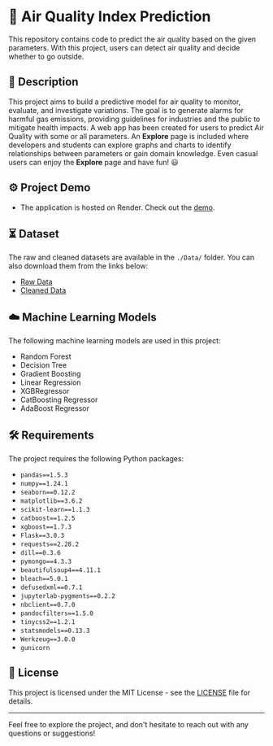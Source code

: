 # :open_file_folder: Air Quality Index Prediction

This repository contains code to predict the air quality based on the given parameters. With this project, users can detect air quality and decide whether to go outside.

## :memo: Description

This project aims to build a predictive model for air quality to monitor, evaluate, and investigate variations. The goal is to generate alarms for harmful gas emissions, providing guidelines for industries and the public to mitigate health impacts. A web app has been created for users to predict Air Quality with some or all parameters. An **Explore** page is included where developers and students can explore graphs and charts to identify relationships between parameters or gain domain knowledge. Even casual users can enjoy the **Explore** page and have fun! :smiley:

## :gear: Project Demo

- The application is hosted on Render. Check out the [demo](https://aqi-prediction-h0pz.onrender.com).

## :hourglass_flowing_sand: Dataset

The raw and cleaned datasets are available in the `./Data/` folder. You can also download them from the links below:
- [Raw Data](https://github.com/Riya-Dey/project_ml/blob/main/notebook/data/upload_db/city_day.csv)
- [Cleaned Data](https://github.com/Riya-Dey/project_ml/blob/main/notebook/data/cleaned_data.csv)

## :cloud: Machine Learning Models

The following machine learning models are used in this project:
- Random Forest
- Decision Tree
- Gradient Boosting
- Linear Regression
- XGBRegressor
- CatBoosting Regressor
- AdaBoost Regressor

## :hammer_and_wrench: Requirements

The project requires the following Python packages:
- `pandas==1.5.3`
- `numpy==1.24.1`
- `seaborn==0.12.2`
- `matplotlib==3.6.2`
- `scikit-learn==1.1.3`
- `catboost==1.2.5`
- `xgboost==1.7.3`
- `Flask==3.0.3`
- `requests==2.28.2`
- `dill==0.3.6`
- `pymongo==4.3.3`
- `beautifulsoup4==4.11.1`
- `bleach==5.0.1`
- `defusedxml==0.7.1`
- `jupyterlab-pygments==0.2.2`
- `nbclient==0.7.0`
- `pandocfilters==1.5.0`
- `tinycss2==1.2.1`
- `statsmodels==0.13.3`
- `Werkzeug==3.0.0`
- `gunicorn`

## :page_facing_up: License

This project is licensed under the MIT License - see the [LICENSE](LICENSE) file for details.

---

Feel free to explore the project, and don't hesitate to reach out with any questions or suggestions!
